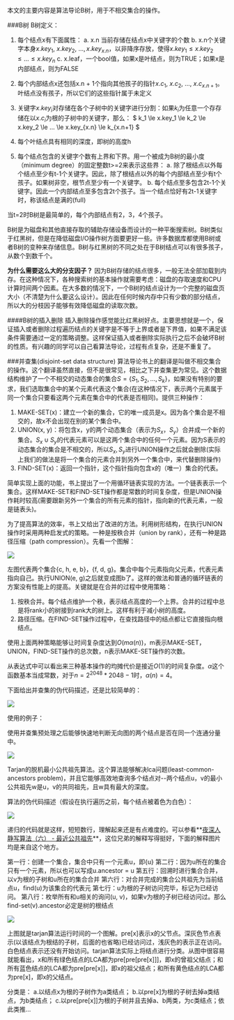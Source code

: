 本文的主要内容是算法导论B树，用于不相交集合的操作。

###B树
B树定义：

1. 每个结点x有下面属性：
a. x.n 当前存储在结点x中关键字的个数
b. x.n个关键字本身$x.key_1,\ x.key_2,\ ..., x.key_{x.n}$，以非降序存放，使得$x.key_1 \le x.key_2 \le ... \le x.key_n$
c. x.leaf，一个bool值，如果x是叶结点，则为TRUE；如果x是内部结点，则为FALSE

2. 每个内部结点x还包括x.n + 1个指向其他孩子的指针$x.c_1,\ x.c_2, \ ...,\ x.c_{x.n+1}$。叶结点没有孩子，所以它们的这些指针属于未定义
3. 关键字$x.key_i$对存储在各个子树中的关键字进行分割：如果$k_i$为任意一个存存储在以$x.c_i$为根的子树中的关键字，那么：
$
k_1 \le x.key_1 \le k_2 \le x.key_2 \le ... \le x.key_{x.n} \le k_{x.n+1}
$
4. 每个叶结点具有相同的深度，即树的高度h
5. 每个结点包含的关键字个数有上界和下界。用一个被成为B树的最小度（minimum degree）的固定整数t>=2来表示这些界：
a. 除了根结点以外每个结点至少有t-1个关键字。因此，除了根结点以外的每个内部结点至少有t个孩子。如果树非空，根节点至少有一个关键字。
b. 每个结点至多包含2t-1个关键字。因此一个内部结点至多包含2t个孩子。当一个结点恰好有2t-1关键字时，称该结点是满的(full)

当t=2时B树是最简单的，每个内部结点有2，3，4个孩子。

B树是为磁盘和其他直接存取的辅助存储设备而设计的一种平衡搜索树。B树类似于红黑树，但是在降低磁盘I/O操作树方面要更好一些。许多数据库都使用B树或者B树的变种来存储信息。B树与红黑树的不同之处在于B树结点可以有很多孩子，从数个到数千个。

**为什么需要这么大的分支因子？**
因为B树存储的结点很多，一般无法全部加载到内存。在这种情况下，各种搜索树的基本操作就需要考虑：磁盘的存取速度和CPU计算时间两个因素。在大多数的情况下，一个B树的结点设计为一个完整的磁盘页大小（不清楚为什么要这么设计）。因此在任何时候内存中只有少数的部分结点，所以大的分枝因子能够有效降低磁盘的读取次数。


####B树的插入删除
插入删除操作感觉能比红黑树好点。主要思想就是一个，保证插入或者删除过程遍历结点的关键字是不等于上界或者是下界值，如果不满足该条件需要通过一定的策略调整。这样保证插入或者删除实际执行之后不会破坏B树的性质。有兴趣的同学可以自己看算法导论，过程有点复杂，还是不重复了。



###并查集(disjoint-set data structure)
算法导论书上的翻译是叫做不相交集合的操作。这个翻译虽然直接，但不是很常见，相比之下并查集更为常见。这个数据结构维护了一个不相交的动态集合的集合$S =  \{S_1, S_2, ..., S_k\}$，如果没有特别的要求，我们选取集合中的某个元素代表这个集合(在这种情况下，表示两个元素属于同一个集合只要看这两个元素在集合中的代表是否相同)。提供三种操作：

1. MAKE-SET(x)：建立一个新的集合，它的唯一成员是x。因为各个集合是不相交的，故x不会出现在别的某个集合中。
2. UNION(x, y)：将包含x，y的两个动态集合（表示为$S_x$，$S_y$）合并成一个新的集合。$S_x \cup S_y$的代表元素可以是这两个集合中的任何一个元素。因为S表示的动态集合的集合是不相交的，所以$S_x, S_y$进行UNION操作之后就会删除(实际上我们的做法是将一个集合的元素合并到另外一个集合中，来代替删除操作)
3. FIND-SET(x)：返回一个指针，这个指针指向包含x的（唯一）集合的代表。


简单实现上面的功能，书上提出了一个用循环链表实现的方法。一个链表表示一个集合。这样MAKE-SET和FIND-SET操作都是常数的时间复杂度，但是UNION操作耗时较高(需要跟新另外一个集合的所有元素的指针，指向新的代表元素，一般是链表头)。


为了提高算法的效率，书上又给出了改进的方法。利用树形结构，在执行UNION操作时采用两种启发式的策略。一种是按秩合并（union by rank），还有一种是路径压缩（path compression）。先看一个图解：

![](img/disjoint_set.png)

左图代表两个集合{c, h, e, b}，{f, d, g}。集合中每个元素指向父元素，代表元素指向自己。执行UNION(e, g)之后就变成图b了。这样的做法和普通的循环链表的方案没有性能上的提高。关键就是在合并的过程中使用策略：

1. 按秩合并。每个结点维护一个秩，表示结点高度的一个上界。合并的过程中总是将rank小的树接到rank大的树上。这样有利于减小树的高度。
2. 路径压缩。在FIND-SET操作过程中，在查找路径中的结点都让它直接指向根结点。


使用上面两种策略能够让时间复杂度达到$O(m\alpha(n))$，m表示MAKE-SET，UNION，FIND-SET操作的总次数，n表示MAKE-SET操作的次数。

从表达式中可以看出来三种基本操作的均摊代价是接近$O(1)$的时间复杂度。$\alpha$这个函数基本当成常数，对于$n = 2^{2048}*2048-1$时，$\alpha(n) = 4$。

下面给出并查集的伪代码描述，还是比较简单的：

![](img/disjoint_set_al.png)

使用的例子：

使用并查集预处理之后能够快速地判断无向图的两个结点是否在同一个连通分量中。

![](img/same_component.png)

Tarjan的脱机最小公共祖先算法。这个算法能够解决lca问题(least-common-ancestors problem)，并且它能够高效地查询多个结点对--两个结点u，v的最小公共祖先w是u，v的共同祖先，且w具有最大的深度。

算法的伪代码描述（假设在执行遍历之前，每个结点被着色为白色）：

![](img/tarjan_offline.png)

递归的代码就是这样，短短数行，理解起来还是有点难度的。可以参看**[夜深人静写算法（六） - 最近公共祖先](http://www.cppblog.com/menjitianya/archive/2015/12/10/212447.html)**，这位兄弟的解释写得挺好，下面的解释图片均是来自这个地方。

第一行：创建一个集合，集合中只有一个元素u，即{u}
第二行：因为u所在的集合只有一个元素，所以也可以写成u.ancestor = u
第五行：回溯时进行集合合并，以v为根的子树和u所在的集合合并
第六行：对合并完成的集合公共祖先为当前结点u，find(u)为该集合的代表元
第七行：u为根的子树访问完毕，标记为已经访问。
第八行：枚举所有和u相关的询问(u, v)，如果v为根的子树已经访问过。那么find-set(v).ancestor必定是树的根结点


![](img/tarjan_explain.png)

上图就是tarjan算法运行时间的一个图解。pre[x]表示x的父节点。深灰色节点表示(以该结点为根结的子树，后面的也省略)已经访问过，浅灰色的表示正在访问。白色结点表示还没有开始访问。tarjan算法实际上将结点进行分类。从图中很容易就能看出，x和所有绿色结点的LCA都为pre[pre[pre[x]]]，即x的曾祖父结点；和所有蓝色结点的LCA都为pre[pre[x]]，即x的祖父结点；和所有黄色结点的LCA都为pre[x]，即x的父结点。

分类是：
a.以结点x为根的子树作为a类结点；
b.以pre[x]为根的子树去掉a类结点，为b类结点；
c.以pre[pre[x]]为根的子树并且去掉a、b两类，为c类结点；依此类推...